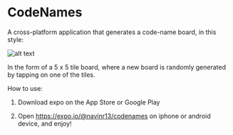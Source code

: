 # CodeNames


A cross-platform application that generates a code-name board, in this style: 

![alt text](https://is2-ssl.mzstatic.com/image/thumb/Purple62/v4/c8/0e/34/c80e340b-e0b8-b547-8c90-05050a3da6d4/mzl.mwhzdpij.png/643x0w.png)


In the form of a 5 x 5 tile board, where a new board is randomly generated by tapping on one of the tiles. 


How to use: 


1. Download expo on the App Store or Google Play 

2. Open https://expo.io/@navinr13/codenames on iphone or android device, and enjoy!
